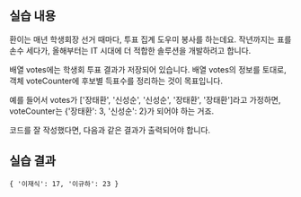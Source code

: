## 실습 내용
환이는 매년 학생회장 선거 때마다, 투표 집계 도우미 봉사를 하는데요. 작년까지는 표를 손수 세다가, 올해부터는 IT 시대에 더 적합한 솔루션을 개발하려고 합니다.

배열 votes에는 학생회 투표 결과가 저장되어 있습니다. 배열 votes의 정보를 토대로, 객체 voteCounter에 후보별 득표수를 정리하는 것이 목표입니다.

예를 들어서  votes가 ['장태환', '신성순', '신성순', '장태환', '장태환']라고 가정하면, voteCounter는 {'장태환': 3, '신성순': 2}가 되어야 하는 거죠.

코드를 잘 작성했다면, 다음과 같은 결과가 출력되어야 합니다.


## 실습 결과

```
{ '이재식': 17, '이규하': 23 }
```